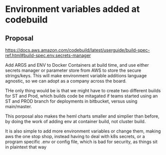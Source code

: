 # Environment variables added at codebuild

## Proposal

https://docs.aws.amazon.com/codebuild/latest/userguide/build-spec-ref.html#build-spec.env.secrets-manager

Add ARGS and ENV to Docker Containers at build time, and use either secrets manager or parameter store from AWS to store the secure strings/keys. This will make environment variable additions language agnostic, so we can adopt as a company across the board. 

THe only thing would be is that we might have to create two different builds for ST and Prod, which builds code be mitagated if teams started using an ST and PROD branch for deployments in bitbucket, versus using main/master.

This porposal also makes the heml charts smaller and simplier than before, by doing the work of adding env at container build, not cluster build. 

It is also simple to add more environment variables or change them, making aws the one stop shop, instead having to deal with k8s secrets, or a program specific .env or config file, which is bad for security, as things sit in plaintext that way

